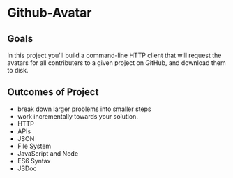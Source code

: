 # Github-Avatar

## Goals
In this project you'll build a command-line HTTP client that will request the avatars for all contributers to a given project on GitHub, and download them to disk.


## Outcomes of Project
  * break down larger problems into smaller steps
  * work incrementally towards your solution.
  * HTTP
  * APIs
  * JSON
  * File System
  * JavaScript and Node
  * ES6 Syntax
  * JSDoc
